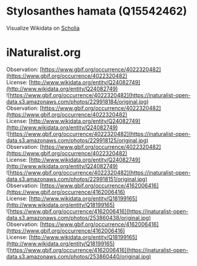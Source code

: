
Stylosanthes hamata (Q15542462)
===============================
  
Visualize Wikidata on [Scholia](https://scholia.toolforge.org/taxon/Q15542462)
# iNaturalist.org
  
Observation: [https://www.gbif.org/occurrence/4022320482](https://www.gbif.org/occurrence/4022320482)  
License: [http://www.wikidata.org/entity/Q24082749](http://www.wikidata.org/entity/Q24082749)  
![https://www.gbif.org/occurrence/4022320482](https://inaturalist-open-data.s3.amazonaws.com/photos/229918184/original.jpg)  
Observation: [https://www.gbif.org/occurrence/4022320482](https://www.gbif.org/occurrence/4022320482)  
License: [http://www.wikidata.org/entity/Q24082749](http://www.wikidata.org/entity/Q24082749)  
![https://www.gbif.org/occurrence/4022320482](https://inaturalist-open-data.s3.amazonaws.com/photos/229918125/original.jpg)  
Observation: [https://www.gbif.org/occurrence/4022320482](https://www.gbif.org/occurrence/4022320482)  
License: [http://www.wikidata.org/entity/Q24082749](http://www.wikidata.org/entity/Q24082749)  
![https://www.gbif.org/occurrence/4022320482](https://inaturalist-open-data.s3.amazonaws.com/photos/229918151/original.jpg)  
Observation: [https://www.gbif.org/occurrence/4162006416](https://www.gbif.org/occurrence/4162006416)  
License: [http://www.wikidata.org/entity/Q18199165](http://www.wikidata.org/entity/Q18199165)  
![https://www.gbif.org/occurrence/4162006416](https://inaturalist-open-data.s3.amazonaws.com/photos/253860438/original.jpg)  
Observation: [https://www.gbif.org/occurrence/4162006416](https://www.gbif.org/occurrence/4162006416)  
License: [http://www.wikidata.org/entity/Q18199165](http://www.wikidata.org/entity/Q18199165)  
![https://www.gbif.org/occurrence/4162006416](https://inaturalist-open-data.s3.amazonaws.com/photos/253860440/original.jpg)